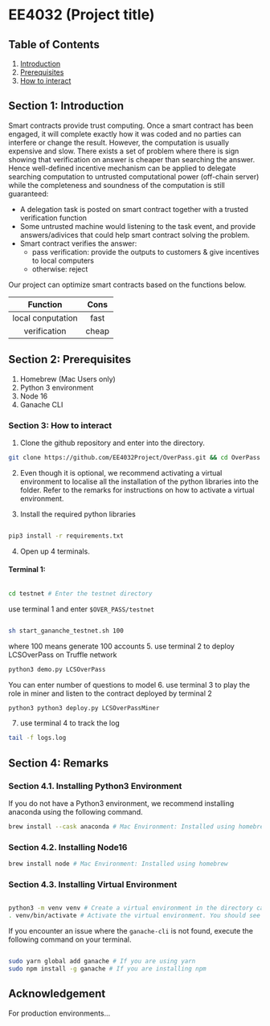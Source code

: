 # EE4032 (Project title)

## Table of Contents

1. [Introduction](#section-1-introduction)
2. [Prerequisites](#section-2-prerequisites)
3. [How to interact](#section-3-how-to-interact)

## Section 1: Introduction <a name="section-1-introduction"></a>

Smart contracts provide trust computing. Once a smart contract has been engaged, it will complete exactly how it was coded and no parties can interfere or change the result. However, the computation is usually expensive and slow. There exists a set of problem where there is sign showing that verification on answer is cheaper than searching the answer. Hence well-defined incentive mechanism can be applied to delegate searching computation to untrusted computational power (off-chain server) while the completeness and soundness of the computation is still guaranteed:

- A delegation task is posted on smart contract together with a trusted verification function
- Some untrusted machine would listening to the task event, and provide answers/adivices that could help smart contract solving the problem.
- Smart contract verifies the answer:
  - pass verification: provide the outputs to customers & give incentives to local computers
  - otherwise: reject

Our project can optimize smart contracts based on the functions below.

|     Function      | Cons  |
| :---------------: | :---: |
| local conputation | fast  |
|   verification    | cheap |

## Section 2: Prerequisites <a name="#section-2-prerequisites"></a>

1. Homebrew (Mac Users only)
2. Python 3 environment
3. Node 16
4. Ganache CLI

### Section 3: How to interact <a name="#section-3-how-to-interact"></a>

1. Clone the github repository and enter into the directory.

```sh
git clone https://github.com/EE4032Project/OverPass.git && cd OverPass
```

2. Even though it is optional, we recommend activating a virtual environment to
   localise all the installation of the python libraries into the folder. Refer to the
   remarks for instructions on how to activate a virtual environment.

3. Install the required python libraries

```sh

pip3 install -r requirements.txt

```

4. Open up 4 terminals.

#### Terminal 1:

```sh

cd testnet # Enter the testnet directory


```

use terminal 1 and enter `$OVER_PASS/testnet`

```sh

sh start_gananche_testnet.sh 100
```

where 100 means generate 100 accounts 5. use terminal 2 to deploy LCSOverPass on Truffle network

```sh
python3 demo.py LCSOverPass
```

You can enter number of questions to model 6. use terminal 3 to play the role in miner and listen to the contract deployed by terminal 2

```sh
python3 python3 deploy.py LCSOverPassMiner
```

7. use terminal 4 to track the log

```sh
tail -f logs.log
```

## Section 4: Remarks

### Section 4.1. Installing Python3 Environment

If you do not have a Python3 environment, we recommend installing anaconda using the following command.

```sh
brew install --cask anaconda # Mac Environment: Installed using homebrew
```

### Section 4.2. Installing Node16

```sh
brew install node # Mac Environment: Installed using homebrew
```

### Section 4.3. Installing Virtual Environment

```sh

python3 -m venv venv # Create a virtual environment in the directory called venv
. venv/bin/activate # Activate the virtual environment. You should see a (venv) in terminal

```

If you encounter an issue where the `ganache-cli` is not found, execute the following command on
your terminal.

```sh

sudo yarn global add ganache # If you are using yarn
sudo npm install -g ganache # If you are installing npm

```

## Acknowledgement

For production environments...

```sh

```
